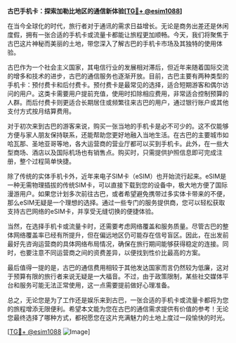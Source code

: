 **古巴手机卡：探索加勒比地区的通信新体验[[TG💪+ @esim1088](https://t.me/s/esim1088)]**

在当今全球化的时代，旅行者对于通讯的需求日益增长。无论是商务出差还是休闲度假，拥有一张合适的手机卡或流量卡都能让旅程更加顺畅。今天，我们将聚焦于古巴这片神秘而美丽的土地，带您深入了解古巴的手机卡市场及其独特的使用体验。

古巴作为一个社会主义国家，其电信行业的发展相对滞后，但近年来随着国际交流的增多和技术的进步，古巴的通信服务也逐渐开放。目前，古巴主要有两种类型的手机卡：预付费卡和后付费卡。预付费卡是最常见的选择，适合短期游客和偶尔访问的用户。这类卡需要用户提前充值，使用时扣除相应费用，非常适合控制预算的人群。而后付费卡则更适合长期居住或频繁往来古巴的用户，通过银行账户或其他支付方式按月结算费用。

对于初次来到古巴的游客来说，购买一张当地的手机卡是必不可少的。这不仅能够方便与家人朋友保持联系，还能帮助您更好地融入当地生活。在古巴的主要城市如哈瓦那、圣地亚哥等地，各大运营商的营业厅都可以买到手机卡。此外，在一些大型商场、酒店以及国际机场也有销售点。购买时，只需提供护照信息即可完成注册，整个过程简单快捷。

除了传统的实体手机卡外，近年来电子SIM卡（eSIM）也开始流行起来。eSIM是一种无需物理插拔的传统SIM卡，可以直接下载到您的设备中，极大地方便了国际漫游用户。如果您计划多次前往古巴，或者希望避免携带过多实体卡带来的不便，那么eSIM无疑是一个理想的选择。通过一些专门的服务提供商，您可以轻松获取支持古巴网络的eSIM卡，并享受无缝切换的便捷体验。

当然，在选择手机卡或流量卡时，还需要考虑网络覆盖和服务质量。尽管古巴的整体网络覆盖率已经有所提升，但在偏远地区仍可能存在信号盲区。因此，在出发前最好先咨询运营商的具体网络布局情况，确保在旅行期间能够获得稳定的连接。同时，也要注意不同运营商之间的资费差异，以便找到性价比最高的方案。

最后值得一提的是，古巴的通信费用相较于其他发达国家而言仍然较为低廉，这对于预算有限的旅行者来说无疑是一大福音。不过，由于政策限制，某些社交媒体平台和服务可能无法正常使用，这一点需要提前做好心理准备。

总之，无论您是为了工作还是娱乐来到古巴，一张合适的手机卡或流量卡都将为您的旅程增添无限便利。希望本文能为您在古巴的通信需求提供有价值的参考！无论您最终选择了哪种方式，都祝愿您在这片充满魅力的土地上度过一段愉快的时光。

[[TG💪+ @esim1088](https://t.me/s/esim1088) ![Image](https://i.postimg.cc/4NQfJmqS/Snipaste-2025-05-13-00-14-12.png)]